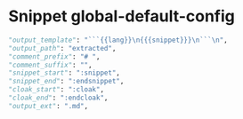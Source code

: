 # Snippet global-default-config

```python
"output_template": "```{{lang}}\n{{{snippet}}}\n```\n",
"output_path": "extracted",
"comment_prefix": "# ",
"comment_suffix": "",
"snippet_start": ":snippet",
"snippet_end": ":endsnippet",
"cloak_start": ":cloak",
"cloak_end": ":endcloak",
"output_ext": ".md",
```

